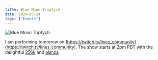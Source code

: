 ```yaml
---
title: Blue Moon Triptych
date: 2024-05-24
tags: ["Events"]
---
```


![Blue Moon Triptych](/images/blue-moon-triptych.jpg)

I am performing tomorrow on [https://twitch.tv/lines_community](https://twitch.tv/lines_community). The show starts at 2pm PDT with the delightful [256k](https://256klabs.com/) and [alanza](https://ryleealanza.org/).
